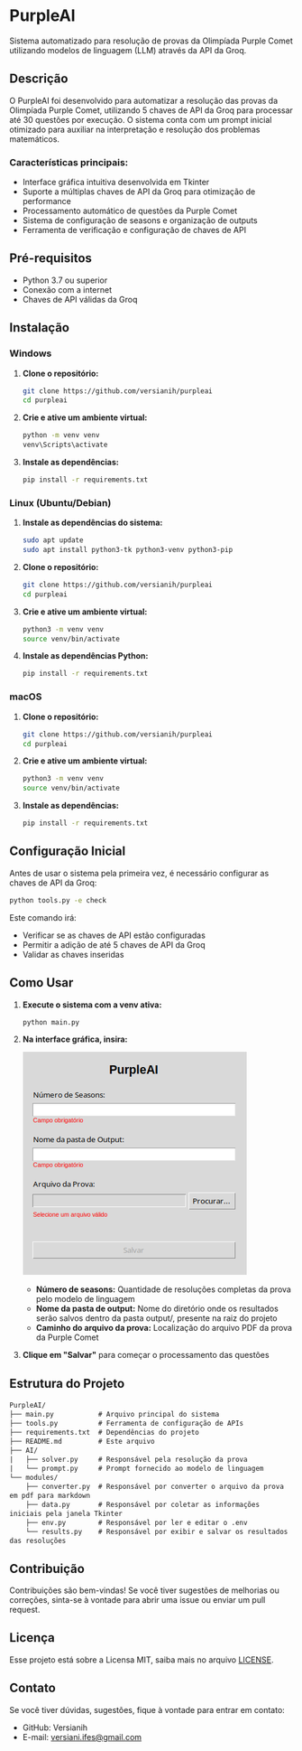 # PurpleAI

Sistema automatizado para resolução de provas da Olimpíada Purple Comet utilizando modelos de linguagem (LLM) através da API da Groq.

## Descrição

O PurpleAI foi desenvolvido para automatizar a resolução das provas da Olimpíada Purple Comet, utilizando 5 chaves de API da Groq para processar até 30 questões por execução. O sistema conta com um prompt inicial otimizado para auxiliar na interpretação e resolução dos problemas matemáticos.

### Características principais:
- Interface gráfica intuitiva desenvolvida em Tkinter
- Suporte a múltiplas chaves de API da Groq para otimização de performance  
- Processamento automático de questões da Purple Comet
- Sistema de configuração de seasons e organização de outputs
- Ferramenta de verificação e configuração de chaves de API

## Pré-requisitos

- Python 3.7 ou superior
- Conexão com a internet
- Chaves de API válidas da Groq

## Instalação

### Windows

1. **Clone o repositório:**
   ```bash
   git clone https://github.com/versianih/purpleai
   cd purpleai
   ```

2. **Crie e ative um ambiente virtual:**
   ```bash
   python -m venv venv
   venv\Scripts\activate
   ```

3. **Instale as dependências:**
   ```bash
   pip install -r requirements.txt
   ```


### Linux (Ubuntu/Debian)

1. **Instale as dependências do sistema:**
   ```bash
   sudo apt update
   sudo apt install python3-tk python3-venv python3-pip
   ```

2. **Clone o repositório:**
   ```bash
   git clone https://github.com/versianih/purpleai
   cd purpleai
   ```

3. **Crie e ative um ambiente virtual:**
   ```bash
   python3 -m venv venv
   source venv/bin/activate
   ```

4. **Instale as dependências Python:**
   ```bash
   pip install -r requirements.txt
   ```


### macOS

1. **Clone o repositório:**
   ```bash
   git clone https://github.com/versianih/purpleai
   cd purpleai
   ```

2. **Crie e ative um ambiente virtual:**
   ```bash
   python3 -m venv venv
   source venv/bin/activate
   ```

3. **Instale as dependências:**
   ```bash
   pip install -r requirements.txt
   ```


## Configuração Inicial

Antes de usar o sistema pela primeira vez, é necessário configurar as chaves de API da Groq:

```bash
python tools.py -e check
```

Este comando irá:
- Verificar se as chaves de API estão configuradas
- Permitir a adição de até 5 chaves de API da Groq
- Validar as chaves inseridas

## Como Usar

1. **Execute o sistema com a venv ativa:**
   ```bash
   python main.py
   ```

2. **Na interface gráfica, insira:**
    
    ![Interface Tkinter](media/interface.png)  
   
   - **Número de seasons:** Quantidade de resoluções completas da prova pelo modelo de linguagem
   - **Nome da pasta de output:** Nome do diretório onde os resultados serão salvos dentro da pasta output/, presente na raiz do projeto
   - **Caminho do arquivo da prova:** Localização do arquivo PDF da prova da Purple Comet

3. **Clique em "Salvar"** para começar o processamento das questões

## Estrutura do Projeto

```
PurpleAI/
├── main.py           # Arquivo principal do sistema
├── tools.py          # Ferramenta de configuração de APIs
├── requirements.txt  # Dependências do projeto
├── README.md         # Este arquivo
├── AI/
|   ├── solver.py     # Responsável pela resolução da prova 
|   └── prompt.py     # Prompt fornecido ao modelo de linguagem
└── modules/
    ├── converter.py  # Responsável por converter o arquivo da prova em pdf para markdown
    ├── data.py       # Responsável por coletar as informações iniciais pela janela Tkinter
    ├── env.py        # Responsável por ler e editar o .env
    └── results.py    # Responsável por exibir e salvar os resultados das resoluções
```

## Contribuição

Contribuições são bem-vindas! Se você tiver sugestões de melhorias ou correções, sinta-se à vontade para abrir uma issue ou enviar um pull request.

## Licença

Esse projeto está sobre a Licensa MIT, saiba mais no arquivo [LICENSE](LICENSE).

## Contato

Se você tiver dúvidas, sugestões, fique à vontade para entrar em contato:

- GitHub: Versianih
- E-mail: versiani.ifes@gmail.com